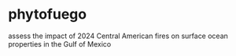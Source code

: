 # phytofuego
assess the impact of 2024 Central American fires on surface ocean properties in the Gulf of Mexico
